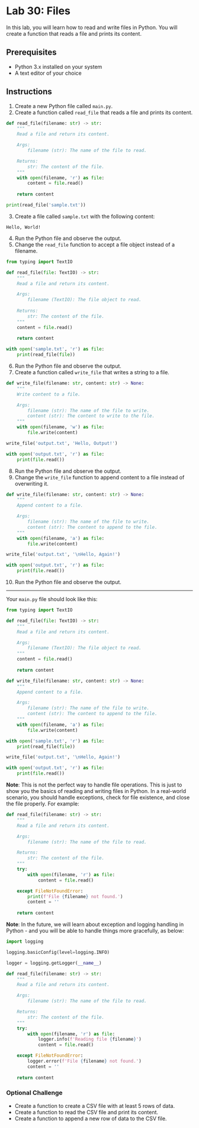 # Lab 30: Files

In this lab, you will learn how to read and write files in Python. You will create a function that reads a file and prints its content.

## Prerequisites

- Python 3.x installed on your system
- A text editor of your choice

## Instructions

1. Create a new Python file called `main.py`.
2. Create a function called `read_file` that reads a file and prints its content.

```python
def read_file(filename: str) -> str:
    """
    Read a file and return its content.

    Args:
        filename (str): The name of the file to read.

    Returns:
        str: The content of the file.
    """
    with open(filename, 'r') as file:
        content = file.read()
        
    return content

print(read_file('sample.txt'))
```

3. Create a file called `sample.txt` with the following content:

```
Hello, World!
```

4. Run the Python file and observe the output.
5. Change the `read_file` function to accept a file object instead of a filename.

```python
from typing import TextIO

def read_file(file: TextIO) -> str:
    """
    Read a file and return its content.

    Args:
        filename (TextIO): The file object to read.
    
    Returns:
        str: The content of the file.
    """
    content = file.read()
        
    return content

with open('sample.txt', 'r') as file:
    print(read_file(file))
```

6. Run the Python file and observe the output.
7. Create a function called `write_file` that writes a string to a file.

```python
def write_file(filename: str, content: str) -> None:
    """
    Write content to a file.

    Args:
        filename (str): The name of the file to write.
        content (str): The content to write to the file.
    """
    with open(filename, 'w') as file:
        file.write(content)

write_file('output.txt', 'Hello, Output!')

with open('output.txt', 'r') as file:
    print(file.read())
```

8. Run the Python file and observe the output.
9. Change the `write_file` function to append content to a file instead of overwriting it.

```python
def write_file(filename: str, content: str) -> None:
    """
    Append content to a file.

    Args:
        filename (str): The name of the file to write.
        content (str): The content to append to the file.
    """
    with open(filename, 'a') as file:
        file.write(content)

write_file('output.txt', '\nHello, Again!')

with open('output.txt', 'r') as file:
    print(file.read())
```

10. Run the Python file and observe the output.

---

Your `main.py` file should look like this:

```python
from typing import TextIO

def read_file(file: TextIO) -> str:
    """
    Read a file and return its content.

    Args:
        filename (TextIO): The file object to read.
    """
    content = file.read()
        
    return content

def write_file(filename: str, content: str) -> None:
    """
    Append content to a file.

    Args:
        filename (str): The name of the file to write.
        content (str): The content to append to the file.
    """
    with open(filename, 'a') as file:
        file.write(content)

with open('sample.txt', 'r') as file:
    print(read_file(file))

write_file('output.txt', '\nHello, Again!')

with open('output.txt', 'r') as file:
    print(file.read())
```

**Note**: This is not the perfect way to handle file operations. This is just to show you the basics of reading and writing files in Python. In a real-world scenario, you should handle exceptions, check for file existence, and close the file properly. For example:

```python
def read_file(filename: str) -> str:
    """
    Read a file and return its content.

    Args:
        filename (str): The name of the file to read.

    Returns:
        str: The content of the file.
    """
    try:
        with open(filename, 'r') as file:
            content = file.read()

    except FileNotFoundError:
        print(f'File {filename} not found.')
        content = ''
        
    return content
```

**Note**: In the future, we will learn about exception and logging handling in Python - and you will be able to handle things more gracefully, as below:

```python
import logging

logging.basicConfig(level=logging.INFO)

logger = logging.getLogger(__name__)

def read_file(filename: str) -> str:
    """
    Read a file and return its content.

    Args:
        filename (str): The name of the file to read.

    Returns:
        str: The content of the file.
    """
    try:
        with open(filename, 'r') as file:
            logger.info(f'Reading file {filename}')
            content = file.read()

    except FileNotFoundError:
        logger.error(f'File {filename} not found.')
        content = ''
        
    return content
```

### Optional Challenge

- Create a function to create a CSV file with at least 5 rows of data.
- Create a function to read the CSV file and print its content.
- Create a function to append a new row of data to the CSV file.
